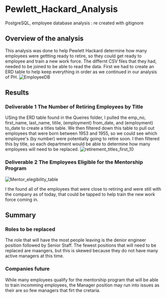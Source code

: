 # Pewlett_Hackard_Analysis
PostgreSQL, employee database analysis : re created with gitignore
## Overview of the analysis

This analysis was done to help Pewlett Hackard determine how many employees were gettting ready to retire, so they could get ready to employee and train a new work force. The differnt CSV files that they had, needed to be joined to be able to read the data. First we had to create an ERD table to help keep everything in order as we continued in our analysis of PH. 
![EmployeeDB](https://user-images.githubusercontent.com/101226991/168526327-fe076923-ceb5-4cb1-b97f-4386bf9874fe.png)


## Results
### Deliverable 1 The Number of Retiring Employees by Title
USing the ERD table found in the Queires folder, I pulled the emp_no, first_name, last_name, titile, (employment) from_date, and (employment) to_date to create a titles table. We then filtered down this table to pull out employees that were born between 1953 and 1955, so we could see which employee's (by number) were potentially going to retire soon. I then filtered this by title, so each department would be able to determine how many employees will need to be replaced. 
![retirement_titles_first_10](https://user-images.githubusercontent.com/101226991/168526657-91365615-de2c-40e7-a38c-f4a2e401f229.png)


### Deliverable 2 The Employees Eligible for the Mentorship Program 
![Mentor_elegibility_table](https://user-images.githubusercontent.com/101226991/168527307-7a5cc578-dbc9-4003-a5a2-e1888f81f9a5.png)

I the found all of the employees that were close to retiring and were still with the company as of today, that could be tapped to help train the new work force coming in. 

## Summary

### Roles to be replaced
The role that will have the most people leaving is the denior engineer position followed by Senior Staff. The fewest positions that will need to be replaced are maangers, but this is skewed because they do not have many active managers at this time. 

### Companies future
 While many employees qualify for the mentorship program that will be able to train incomming employees, the Manager position may run into issues as their are so few managers that firt the cretaria. 
